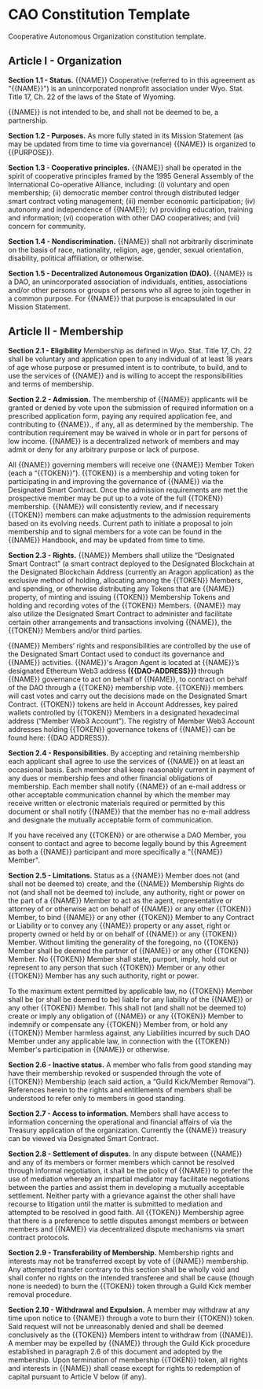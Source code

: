 # CAO Constitution Template

Cooperative Autonomous Organization constitution template.

## Article I - Organization

**Section 1.1 - Status.**  {{NAME}} Cooperative (referred to in this agreement as "{{NAME}}") is an unincorporated nonprofit association under Wyo. Stat. Title 17, Ch. 22 of the laws of the State of Wyoming.

{{NAME}} is not intended to be, and shall not be deemed to be, a partnership.

**Section 1.2 - Purposes.** As more fully stated in its Mission Statement (as may be updated from time to time via governance) {{NAME}} is organized to {{PURPOSE}}.

**Section 1.3 - Cooperative principles.** {{NAME}} shall be operated in the spirit of cooperative principles framed by the 1995 General Assembly of the International Co-operative Alliance, including: (i) voluntary and open membership; (ii) democratic member control through distributed ledger smart contract voting management; (iii) member economic participation; (iv) autonomy and independence of {{NAME}}; (v) providing education, training and information; (vi) cooperation with other DAO cooperatives; and (vii) concern for community.

**Section 1.4 - Nondiscrimination.** {{NAME}} shall not arbitrarily discriminate on the basis of race, nationality, religion, age, gender, sexual orientation, disability, political affiliation, or otherwise.

**Section 1.5 - Decentralized Autonomous Organization (DAO).** {{NAME}} is a DAO, an unincorporated association of individuals, entities, associations and/or other persons or groups of persons who all agree to join together in a common purpose. For {{NAME}} that purpose is encapsulated in our Mission Statement.

## Article II - Membership

**Section 2.1 - Eligibility** Membership as defined in Wyo. Stat. Title 17, Ch. 22 shall be voluntary and application open to any individual of at least 18 years of age whose purpose or presumed intent is to contribute, to build, and to use the services of {{NAME}} and is willing to accept the responsibilities and terms of membership.

**Section 2.2 - Admission.** The membership of {{NAME}} applicants will be granted or denied by vote upon the submission of required information on a prescribed application form, paying any required application fee, and contributing to {{NAME}}., if any, all as determined by the membership. The contribution requirement may be waived in whole or in part for persons of low income.  {{NAME}} is a decentralized network of members and may admit or deny for any arbitrary purpose or lack of purpose.

All {{NAME}} governing members will receive one {{NAME}} Member Token (each a “{{TOKEN}}”). {{TOKEN}} is a membership and voting token for participating in and improving the governance of {{NAME}} via the Designated Smart Contract. Once the admission requirements are met the prospective member may be put up to a vote of the full {{TOKEN}} membership. {{NAME}} will consistently review, and if necessary {{TOKEN}} members can make adjustments to the admission requirements based on its evolving needs.  Current path to initiate a proposal to join membership and  to signal members for a vote can be found in the {{NAME}} Handbook, and may be updated from time to time.

**Section 2.3 - Rights.** {{NAME}} Members shall utilize the “Designated Smart Contract” (a smart contract deployed to the Designated Blockchain at the Designated Blockchain Address (currently an Aragon application) as the exclusive method of holding, allocating among the {{TOKEN}} Members, and spending, or otherwise distributing any Tokens that are {{NAME}} property, of minting and issuing {{TOKEN}} Membership Tokens and holding and recording votes of the {{TOKEN}} Members. {{NAME}} may also utilize the Designated Smart Contract to administer and facilitate certain other arrangements and transactions involving {{NAME}}, the {{TOKEN}} Members and/or third parties.

{{NAME}} Members’ rights and responsibilities are controlled by the use of the Designated Smart Contact used to conduct its governance and {{NAME}} activities. {{NAME}}'s Aragon Agent is located at {{NAME}}’s designated Ethereum Web3 address **({{DAO-ADDRESS}})** through {{NAME}} governance to act on behalf of {{NAME}}, to contract on behalf of the DAO through a {{TOKEN}} membership vote.  {{TOKEN}} members will cast votes and carry out the decisions made on the Designated Smart Contract.  {{TOKEN}} tokens are held in Account Addresses, key paired wallets controlled by {{TOKEN}} Members in a designated hexadecimal address (“Member Web3 Account”). The registry of Member Web3 Account addresses holding {{TOKEN}} governance tokens of {{NAME}} can be found here: {{DAO ADDRESS}}.

**Section 2.4 - Responsibilities.** By accepting and retaining membership each applicant shall agree to use the services of {{NAME}} on at least an occasional basis. Each member shall keep reasonably current in payment of any dues or membership fees and other financial obligations of membership. Each member shall notify {{NAME}} of an e-mail address or other acceptable communication channel by which the member may receive written or electronic materials required or permitted by this document or shall notify {{NAME}} that the member has no e-mail address and designate the mutually acceptable form of communication.

If you have received any {{TOKEN}} or are otherwise a DAO Member, you consent to contact and agree to become legally bound by this Agreement as both a {{NAME}} participant and more specifically a "{{NAME}} Member".

**Section 2.5 - Limitations.**  Status as a {{NAME}} Member does not (and shall not be deemed to) create, and the {{NAME}} Membership Rights do not (and shall not be deemed to) include, any authority, right or power on the part of a {{NAME}} Member to act as the agent, representative or attorney of or otherwise act on behalf of {{NAME}} or any other {{TOKEN}} Member, to bind {{NAME}} or any other {{TOKEN}} Member to any Contract or Liability or to convey any {{NAME}} property or any asset, right or property owned or held by or on behalf of {{NAME}} or any {{TOKEN}} Member. Without limiting the generality of the foregoing, no {{TOKEN}} Member shall be deemed the partner of {{NAME}} or any other {{TOKEN}} Member. No {{TOKEN}} Member shall state, purport, imply, hold out or represent to any person that such {{TOKEN}} Member or any other {{TOKEN}} Member has any such authority, right or power.

To the maximum extent permitted by applicable law, no {{TOKEN}} Member shall be (or shall be deemed to be) liable for any liability of the {{NAME}} or any other {{TOKEN}} Member. This shall not (and shall not be deemed to) create or imply any obligation of {{NAME}} or any {{TOKEN}} Member to indemnify or compensate any {{TOKEN}} Member from, or hold any {{TOKEN}} Member harmless against, any Liabilities incurred by such DAO Member under any applicable law, in connection with the {{TOKEN}} Member's participation in {{NAME}} or otherwise.

**Section 2.6 - Inactive status.** A member who falls from good standing may have their membership revoked or suspended through the vote of {{TOKEN}} Membership (each said action, a “Guild Kick/Member Removal”).  References herein to the rights and entitlements of members shall be understood to refer only to members in good standing.

**Section 2.7 - Access to information.** Members shall have access to information concerning the operational and financial affairs of via the Treasury application of the organization.  Currently the {{NAME}} treasury can be viewed via Designated Smart Contract.

**Section 2.8 - Settlement of disputes.** In any dispute between {{NAME}} and any of its members or former members which cannot be resolved through informal negotiation, it shall be the policy of {{NAME}} to prefer the use of mediation whereby an impartial mediator may facilitate negotiations between the parties and assist them in developing a mutually acceptable settlement. Neither party with a grievance against the other shall have recourse to litigation until the matter is submitted to mediation and attempted to be resolved in good faith.  All {{TOKEN}} Membership agree that there is a preference to settle disputes amongst members or between members and {{NAME}} via decentralized dispute mechanisms via smart contract protocols.

**Section  2.9 - Transferability of Membership.** Membership rights and interests may not be transferred except by vote of {{NAME}} membership.  Any attempted transfer contrary to this section shall be wholly void and shall confer no rights on the intended transferee and shall be cause (though none is needed) to burn the {{TOKEN}} token through a Guild Kick member removal procedure.

**Section 2.10 - Withdrawal and Expulsion.** A member may withdraw at any time upon notice to {{NAME}} through a vote to burn their {{TOKEN}} token.  Said request will not be unreasonably denied and shall be deemed conclusively as the {{TOKEN}} Members intent to withdraw from {{NAME}}. A member may be expelled by {{NAME}} through the Guild Kick procedure established in paragraph 2.6 of this document and adopted by the membership. Upon termination of membership {{TOKEN}} token, all rights and interests in {{NAME}} shall cease except for rights to redemption of capital pursuant to Article V below (if any).
